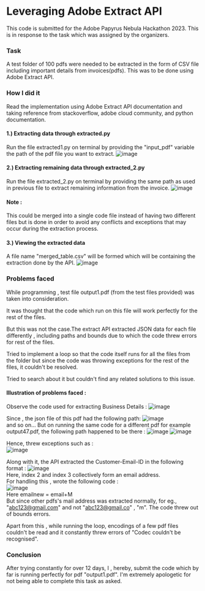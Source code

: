
# Leveraging Adobe Extract API
This code is submitted for the Adobe Papyrus Nebula Hackathon 2023.
This is in response to the task which was assigned by the organizers. 

### Task
A test folder of 100 pdfs were needed to be extracted in the form of CSV file including important details from invoices(pdfs). This was to be done using Adobe Extract API.

### How I did it
Read the implementation using Adobe Extract API documentation and taking reference from stackoverflow, adobe cloud community, and python documentation.

#### 1.) Extracting data through extracted.py
Run the file extracted1.py on terminal by providing the "input_pdf" variable the path of the pdf file you want to extract.
![image](https://github.com/DizManvi/AdobeExtractAPI/assets/98814117/43dd942a-9f84-48b5-81e8-1e9485fa239e)

#### 2.) Extracting remaining data through extracted_2.py
Run the file extracted_2.py on terminal by providing the same path as used in previous file to extract remaining information from the invoice.
![image](https://github.com/DizManvi/AdobeExtractAPI/assets/98814117/3960df62-66e0-479b-9765-1eda333d3d73)

#### Note : 
This could be merged into a single code file instead of having two different files but is done in order to avoid any conflicts and exceptions that may occur during the extraction process.

#### 3.) Viewing the extracted data
A file name "merged_table.csv" will be formed which will be containing the extraction done by the API.
![image](https://github.com/DizManvi/AdobeExtractAPI/assets/98814117/b639f887-5df3-4da2-8079-6e2f4d205449)


### Problems faced 
While programming , test file output1.pdf (from the test files provided) was taken into consideration.

It was thought that the code which run on this file will work perfectly for the rest of the files.

But this was not the case.The extract API extracted JSON data for each file differently , including paths and bounds due to which the code threw errors for rest of the files.

Tried to implement a loop so that the code itself runs for all the files from the folder but since the code was throwing exceptions for the rest of the files, it couldn't be resolved.

Tried to search about it but couldn't find any related solutions to this issue.

#### Illustration of problems faced :

Observe the code used for extracting Business Details :
![image](https://github.com/DizManvi/AdobeExtractAPI/assets/98814117/c2de8cc7-224f-4298-bd51-1bbb9a089eef)

Since , the json file of this pdf had the following path:
![image](https://github.com/DizManvi/AdobeExtractAPI/assets/98814117/81af10d1-b670-44cf-a295-28a0a00e3ed6)
<br>
and so on...
But on running the same code for a different pdf for example output47.pdf, the following path happened to be there :
![image](https://github.com/DizManvi/AdobeExtractAPI/assets/98814117/bc2485f5-aa06-4fd4-80c1-7b7e42f0e5ef)
![image](https://github.com/DizManvi/AdobeExtractAPI/assets/98814117/39dac827-847c-4ed4-babd-a354c001db10)

Hence, threw exceptions such as :<br>
![image](https://github.com/DizManvi/AdobeExtractAPI/assets/98814117/0d240a08-fcbd-4bb2-8b08-f5490c63032d)

Along with it, the API extracted the Customer-Email-ID in the following format :
![image](https://github.com/DizManvi/AdobeExtractAPI/assets/98814117/3c6195de-ae73-4706-b9db-03df23612756)<br>
Here, index 2 and index 3 collectively form an email address.<br>
For handling this , wrote the following code :<br>
![image](https://github.com/DizManvi/AdobeExtractAPI/assets/98814117/daa0d26a-2b5f-49a0-8207-1f5a059e00fb)<br>
Here emailnew = email+M <br>
But since other pdfs's mail address was extracted normally, for eg., <br>
"abc123@gmail.com" and not "abc123@gmail.co" , "m". The code threw out of bounds errors.

Apart from this , while running the loop, encodings of a few pdf files couldn't be read and it constantly threw errors of "Codec couldn't be recognised".

### Conclusion

After trying constantly for over 12 days, I , hereby, submit the code which by far is running perfectly for pdf "output1.pdf".
I'm extremely apologetic for not being able to complete this task as asked.









